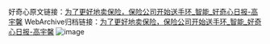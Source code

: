 好奇心原文链接：[为了更好地卖保险，保险公司开始送手环_智能_好奇心日报-高宇馨](https://www.qdaily.com/articles/4247.html)
WebArchive归档链接：[为了更好地卖保险，保险公司开始送手环_智能_好奇心日报-高宇馨](http://web.archive.org/web/20190623154040/https://www.qdaily.com/articles/4247.html)
![image](http://ww3.sinaimg.cn/large/007d5XDpgy1g3vf00atsaj30u0205hbc)